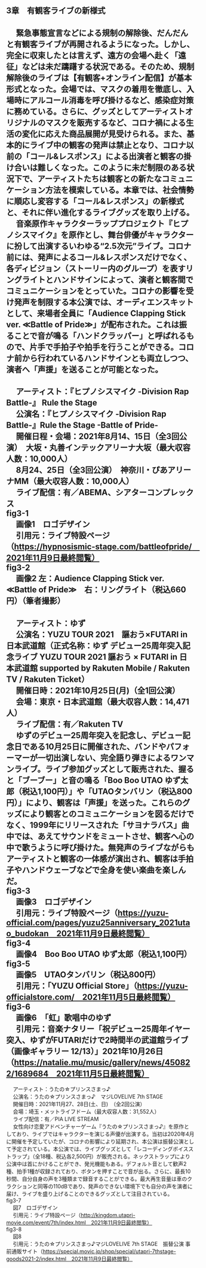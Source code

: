 ## 3章　有観客ライブの新様式

&emsp; 緊急事態宣言などによる規制の解除後、だんだんと有観客ライブが再開されるようになった。しかし、完全に収束したとは言えず、遠方の会場へ赴く「遠征」などは未だ躊躇する状況である。そのため、規制解除後のライブは【有観客+オンライン配信】が基本形式となった。会場では、マスクの着用を徹底し、入場時にアルコール消毒を呼び掛けるなど、感染症対策に務めている。さらに、グッズとしてアーティストオリジナルのマスクを販売するなど、コロナ禍による生活の変化に応えた商品展開が見受けられる。また、基本的にライブ中の観客の発声は禁止となり、コロナ以前の「コール&レスポンス」による出演者と観客の掛け合いは難しくなった。このように未だ制限のある状況下で、アーティストたちは観客との新たなコミュニケーション方法を模索している。本章では、社会情勢に順応し変容する「コール&レスポンス」の新様式と、それに伴い進化するライブグッズを取り上げる。  
&emsp; 音楽原作キャラクターラッププロジェクト『ヒプノシスマイク』を原作とし、舞台俳優がキャラクターに扮して出演するいわゆる“2.5次元”ライブ。コロナ前には、発声によるコール&レスポンスだけでなく、各ディビジョン（ストーリー内のグループ）を表すリングライトとハンドサインによって、演者と観客間でコミュニケーションをとっていた。コロナの影響を受け発声を制限する本公演では、オーディエンスキットとして、来場者全員に「Audience Clapping Stick ver. ≪Battle of Pride≫」が配布された。これは振ることで音が鳴る「ハンドクラッパー」と呼ばれるもので、片手で手拍子や拍手を行うことができる。コロナ前から行われているハンドサインとも両立しつつ、演者へ「声援」を送ることが可能となった。  
---  
&emsp; アーティスト：『ヒプノシスマイク -Division Rap Battle-』 Rule the Stage  
&emsp; 公演名：『ヒプノシスマイク -Division Rap Battle-』Rule the Stage -Battle of Pride-  
&emsp; 開催日程・会場：2021年8月14、15日（全3回公演）　大坂・丸善インテックアリーナ大坂（最大収容人数：10,000人）  
&emsp; 8月24、25日（全3回公演）　神奈川・ぴあアリーナMM（最大収容人数：10,000人）  
&emsp; ライブ配信：有／ABEMA、シアターコンプレックス  
fig3-1  
&emsp; 画像1　ロゴデザイン  
&emsp; 引用元：ライブ特設ページ（https://hypnosismic-stage.com/battleofpride/　2021年11月9日最終閲覧）  
fig3-2  
&emsp; 画像2 左：Audience Clapping Stick ver. ≪Battle of Pride≫　右：リングライト（税込660円）（筆者撮影）  
---  
&emsp; アーティスト：ゆず  
&emsp; 公演名：YUZU TOUR 2021　謳おう×FUTARI in日本武道館（正式名称：ゆず デビュー25周年突入記念ライブ YUZU TOUR 2021 謳おう × FUTARI in 日本武道館 supported by Rakuten Mobile / Rakuten TV / Rakuten Ticket）  
&emsp; 開催日時：2021年10月25日(月)（全1回公演）  
&emsp; 会場：東京・日本武道館（最大収容人数：14,471人）  
&emsp; ライブ配信：有／Rakuten TV  
&emsp; ゆずのデビュー25周年突入を記念し、デビュー記念日である10月25日に開催された、バンドやパフォーマーが一切出演しない、完全語り弾きによるワンマンライブ。ライブ参加グッズとして販売された、握ると「ブーブー」と音の鳴る「Boo Boo UTAO ゆず太郎（税込1,100円）」や「UTAOタンバリン（税込800円）」により、観客は「声援」を送った。これらのグッズにより観客とのコミュニケーションを図るだけでなく、1999年にリリースされた「サヨナラバス」曲中では、あえてサウンドをミュートさせ、観客へ心の中で歌うように呼び掛けた。無発声のライブながらもアーティストと観客の一体感が演出され、観客は手拍子やハンドウェーブなどで全身を使い楽曲を楽しんだ。  
fig3-3  
&emsp; 画像3　ロゴデザイン  
&emsp; 引用元：ライブ特設ページ（https://yuzu-official.com/pages/yuzu25anniversary_2021utao_budokan　2021年11月9日最終閲覧）  
fig3-4  
&emsp; 画像4　Boo Boo UTAO ゆず太郎（税込1,100円）  
fig3-5  
&emsp; 画像5　UTAOタンバリン（税込800円）  
&emsp; 引用元：「YUZU Official Store」（https://yuzu-officialstore.com/　2021年11月5日最終閲覧）  
fig3-6  
&emsp; 画像6　「虹」歌唱中のゆず  
&emsp; 引用元：音楽ナタリー「祝デビュー25周年イヤー突入、ゆずがFUTARIだけで2時間半の武道館ライブ（画像ギャラリー 12/13）」2021年10月26日（https://natalie.mu/music/gallery/news/450822/1689684　2021年11月5日最終閲覧）  
---  
&emsp; アーティスト：うたの☆プリンスさまっ♪  
&emsp; 公演名：うたの☆プリンスさまっ♪　マジLOVELIVE 7th STAGE  
&emsp; 開催日時：2021年11月27、28日(土、日)　（全2回公演）  
&emsp; 会場：埼玉・メットライフドーム（最大収容人数：31,552人）  
&emsp; ライブ配信：有／PIA LIVE STREAM  
&emsp; 女性向け恋愛アドベンチャーゲーム『うたの☆プリンスさまっ♪』を原作としており、ライブではキャラクターを演じる声優が出演する。当初は2020年4月に開催を予定していたが、コロナの影響により延期され、本公演は振替公演として予定されている。本公演では、ライブグッズとして「レコーディングボイスストラップ」（全18種、税込各2,500円）が販売される。ネックストラップにより公演中は首にかけることができ、発光機能もある。デフォルト音として歓声2種、拍手1種が収録されており、ボタンを押すことで音が出る。さらに、最長10秒間、自分自身の声を3種類まで録音することができる。最大再生音量は車のクラクションと同等の110dBであり、発声のできない環境下でも自分の声を演者に届け、ライブを盛り上げることのできるグッズとして注目されている。  
fig3-7  
&emsp; 図7　ロゴデザイン  
&emsp; 引用元：ライブ特設ページ（http://kingdom.utapri-movie.com/event/7th/index.html　2021年11月9日最終閲覧）  
fig3-8  
&emsp; 図8  
&emsp; 引用元：うたの☆プリンスさまっ♪マジLOVELIVE 7th STAGE　振替公演 事前通販サイト（https://special.movic.jp/shop/special/utapri-7thstage-goods2021-2/index.html　2021年11月9日最終閲覧）  

